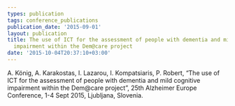 ```yaml
---
types: publication
tags: conference_publications
publication_date: '2015-09-01'
layout: publication
title: The use of ICT for the assessment of people with dementia and mild cognitive
  impairment within the Dem@care project
date: '2015-10-04T20:37:10+03:00'
---
```

A. König, A. Karakostas, I. Lazarou, I. Kompatsiaris, P. Robert, “The use of ICT for the assessment of people with dementia and mild cognitive impairment within the Dem@care project”, 25th Alzheimer Europe Conference, 1-4 Sept 2015, Ljubljana, Slovenia.
